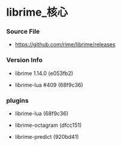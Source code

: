 # librime_核心

### Source File

- https://github.com/rime/librime/releases

### Version Info

- librime 1.14.0 (e053fb2)

- librime-lua #409 (68f9c36)

### plugins

- librime-lua (68f9c36)

- librime-octagram (dfcc151)

- librime-predict (920bd41)
